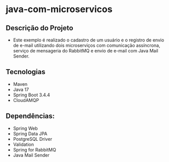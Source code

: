 # java-com-microservicos

## Descrição do Projeto

* Este exemplo é realizado o cadastro de um usuário e o registro de envio de e-mail utilizando dois microserviços com comunicação assíncrona, serviço de mensageria do RabbitMQ e envio de e-mail com Java Mail Sender.

## Tecnologias 

* Maven
* Java 17
* Spring Boot 3.4.4
* CloudAMQP

## Dependências: 

* Spring Web
* Spring Data JPA
* PostgreSQL Driver
* Validation 
* Spring for RabbitMQ 
* Java Mail Sender
